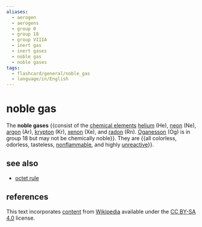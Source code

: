 ```yaml
---
aliases:
  - aerogen
  - aerogens
  - group 0
  - group 18
  - group VIIIA
  - inert gas
  - inert gases
  - noble gas
  - noble gases
tags:
  - flashcard/general/noble_gas
  - language/in/English
---
```


# noble gas

The __noble gases__ {{consist of the [chemical elements](chemical%20element.md) [helium](helium.md) (He), [neon](neon.md) (Ne), [argon](argon.md) (Ar), [krypton](krypton.md) (Kr), [xenon](xenon.md) (Xe), and [radon](radon.md) (Rn). [Oganesson](oganesson.md) (Og) is in group 18 but may not be chemically noble}}. They are {{all colorless, odorless, tasteless, [nonflammable](flammability.md), and highly [unreactive](reactivity%20(chemistry).md)}}.

## see also

- [octet rule](octet%20rule.md)

## references

This text incorporates [content](https://en.wikipedia.org/wiki/noble_gas) from [Wikipedia](Wikipedia.md) available under the [CC BY-SA 4.0](https://creativecommons.org/licenses/by-sa/4.0/) license.
